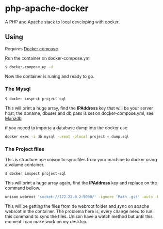 # php-apache-docker
A PHP and Apache stack to local developing with docker.

## Using

Requires [Docker compose](https://github.com/docker/compose).

Run the container on docker-compose.yml

```sh
$ docker-compose up -d
```

Now the container is runing and ready to go.

### The Mysql
```sh
$ docker inspect project-sql
```
This will print a huge array, find the **IPAddress** key that will be your server host, the dbname, dbuser and db pass is set on docker-compose.yml, see [Mariadb](https://hub.docker.com/_/mariadb/)

if you neeed to importa a database dump into the docker use:
```sh
docker exec -i db mysql -uroot -plocal project < dump.sql
```

### The Project files
This is structure use unison to sync files from your machine to docker using a volume container.

```sh
$ docker inspect project-sql
```
This will print a huge array again, find the **IPAddress** key and replace on the command bellow.

```sh
unison webroot 'socket://172.22.0.2:5000/' -ignore 'Path .git' -auto -batch
```
This will be getting the files from de webroot folder and sync on apache webroot in the container. The problema here is, every change need to run this command to sync the files. Unison have a watch method but until this moment i can make work on my desktop.